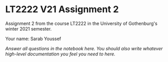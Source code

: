 # LT2222 V21 Assignment 2

Assignment 2 from the course LT2222 in the University of Gothenburg's winter 2021 semester.

Your name: Sarab Youssef

*Answer all questions in the notebook here.  You should also write whatever high-level documentation you feel you need to here.*
